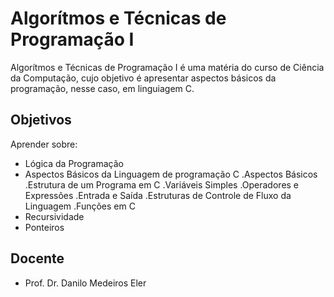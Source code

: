 # Algorítmos e Técnicas de Programação I

Algorítmos e Técnicas de Programação I é uma matéria do curso de Ciência da Computação, cujo objetivo é apresentar aspectos básicos da programação, nesse caso, em linguiagem C.

## Objetivos
Aprender sobre:
  - Lógica da Programação
  - Aspectos Básicos da Linguagem de programação C
      .Aspectos Básicos
      .Estrutura de um Programa em C
      .Variáveis Simples
      .Operadores e Expressões
      .Entrada e Saída
      .Estruturas de Controle de Fluxo da Linguagem
      .Funções em C
  - Recursividade
  - Ponteiros

## Docente
  - Prof. Dr. Danilo Medeiros Eler
